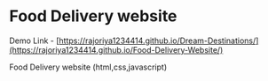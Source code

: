 
# Food Delivery website
Demo Link - [https://rajoriya1234414.github.io/Dream-Destinations/](https://rajoriya1234414.github.io/Food-Delivery-Website/) 

Food Delivery website (html,css,javascript)
